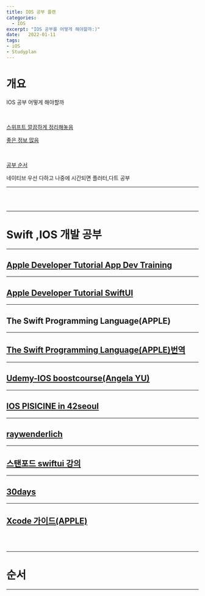 ```yaml
---
title: IOS 공부 플랜
categories: 
  - IOS
excerpt: "IOS 공부를 어떻게 해야할까:)"
date:   2022-01-11
tags:
- iOS
- Studyplan
---
```


# 개요

IOS 공부 어떻게 해야할까

<br />


[스위프트 깔끔하게 정리해놓음](https://babbab2.tistory.com/category/iOS/Swift)

[좋은 정보 많음](https://zeddios.tistory.com/162)

<br />


[공부 순서](https://m.blog.naver.com/azanghs/222173729832)


네이티브 우선 다하고 나중에 시간되면 플러터,다트 공부

---


<br />
<br />


---

# Swift ,IOS 개발 공부

---

## [Apple Developer Tutorial App Dev Training](https://developer.apple.com/tutorials/app-dev-training)

---

## [Apple Developer Tutorial SwiftUI](https://developer.apple.com/tutorials/swiftui)


---

## The Swift Programming Language(APPLE)

---

## [The Swift Programming Language(APPLE)번역](https://jusung.gitbook.io/the-swift-language-guide/language-guide/03-strings-and-characters)

---

## [Udemy-IOS boostcourse(Angela YU)](https://www.udemy.com/course/ios-13-app-development-bootcamp)

---

## [IOS PISICINE in 42seoul](https://github.com/SIE-KYIN/IOS-Piscine)

---

## [raywenderlich](https://www.raywenderlich.com/ios)


---

## [스탠포드 swiftui 강의](https://cs193p.sites.stanford.edu/)

---

## [30days](https://www.hackingwithswift.com/100/swiftui)

---

## [Xcode 가이드(APPLE)](https://help.apple.com/xcode/mac/8.0/#/devc8c2a6be1)



<br />
<br />


---

# 순서

---
